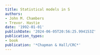 ```yaml
---
title: Statistical models in S
authors:
- John M. Chambers
- Trevor. Hastie
date: '1992-01-01'
publishDate: '2024-06-05T20:56:25.994153Z'
publication_types:
- book
publication: '*Chapman & Hall/CRC*'
---
```

